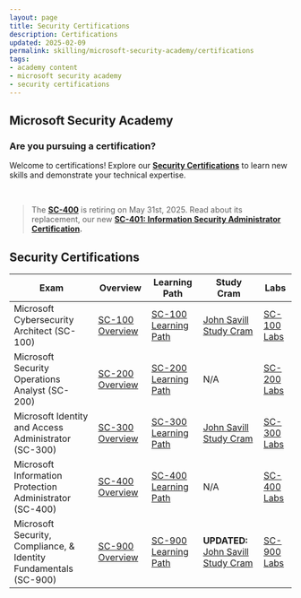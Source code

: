 ```yaml
---
layout: page
title: Security Certifications
description: Certifications
updated: 2025-02-09
permalink: skilling/microsoft-security-academy/certifications
tags:
- academy content
- microsoft security academy
- security certifications
---
```


## Microsoft Security Academy

### Are you pursuing a certification?
Welcome to certifications! Explore our **[Security Certifications](https://learn.microsoft.com/en-us/credentials/browse/?terms=security)** to learn new skills and demonstrate your technical expertise.


<div>&nbsp;</div>

> The **[SC-400](https://learn.microsoft.com/en-us/certifications/exams/SC-400/)** is retiring on May 31st, 2025. Read about its replacement,  our new **[SC-401: Information Security Administrator Certification](https://techcommunity.microsoft.com/blog/microsoftlearnblog/validate-critical-information-security-skills-with-our-new-certification/3719269?utm_source=substack&utm_medium=email).**

## Security Certifications


| **Exam** | **Overview** | **Learning Path** | **Study Cram** | **Labs** |
|----------|---------------|-------------------|----------------|----------|
| Microsoft Cybersecurity Architect (SC-100) | [SC-100 Overview](https://learn.microsoft.com/en-us/certifications/exams/sc-100/) | [SC-100 Learning Path](https://learn.microsoft.com/en-us/certifications/exams/sc-100) | [John Savill Study Cram](https://www.youtube.com/watch?v=2Qu5gQjNQh4) | [SC-100 Labs](https://github.com/MicrosoftLearning/SC-100-Microsoft-Cybersecurity-Architect) |
| Microsoft Security Operations Analyst (SC-200) | [SC-200 Overview](https://learn.microsoft.com/en-us/certifications/exams/sc-200/) | [SC-200 Learning Path](https://learn.microsoft.com/en-us/credentials/certifications/security-operations-analyst/?practice-assessment-type=certification#certification-prepare-for-the-exam) | N/A | [SC-200 Labs](https://github.com/MicrosoftLearning/SC-200T00A-Microsoft-Security-Operations-Analyst) |
| Microsoft Identity and Access Administrator (SC-300) | [SC-300 Overview](https://learn.microsoft.com/en-us/certifications/exams/sc-300/) | [SC-300 Learning Path](https://learn.microsoft.com/en-us/credentials/certifications/identity-and-access-administrator/?practice-assessment-type=certification#certification-prepare-for-the-exam) | [John Savill Study Cram](https://www.youtube.com/watch?v=LGpgqRVG65g) | [SC-300 Labs](https://github.com/MicrosoftLearning/SC-300-Identity-and-Access-Administrator) |
| Microsoft Information Protection Administrator (SC-400) | [SC-400 Overview](https://learn.microsoft.com/en-us/certifications/exams/SC-400/) | [SC-400 Learning Path](https://learn.microsoft.com/en-us/credentials/certifications/information-protection-administrator/?practice-assessment-type=certification#certification-prepare-for-the-exam) | N/A | [SC-400 Labs](https://github.com/MicrosoftLearning/SC-400T00A-Microsoft-Information-Protection-Administrator) |
| Microsoft Security, Compliance, & Identity Fundamentals (SC-900) | [SC-900 Overview](https://learn.microsoft.com/en-us/certifications/exams/SC-900/) | [SC-900 Learning Path](https://learn.microsoft.com/en-us/credentials/certifications/security-compliance-and-identity-fundamentals/?practice-assessment-type=certification#certification-prepare-for-the-exam) | **UPDATED:** [John Savill Study Cram](https://youtu.be/-FJqb60wPSY?si=nnBIPnGTa9PaN35W) | [SC-900 Labs](https://github.com/MicrosoftLearning/SC-900-Microsoft-Security-Compliance-and-Identity-Fundamentals) |